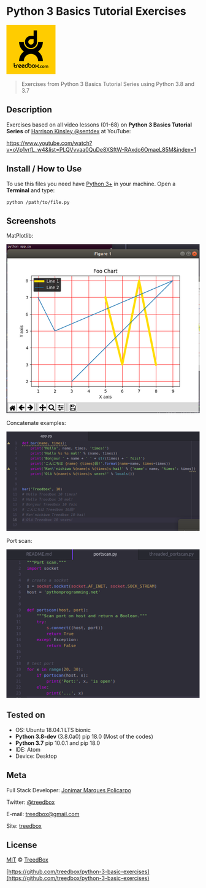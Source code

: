 # Python 3 Basics Tutorial Exercises
![Icon](assets/screenshot.png)
> Exercises from Python 3 Basics Tutorial Series using Python 3.8 and 3.7

## Description
Exercises based on all video lessons (01-68) on **Python 3 Basics Tutorial Series** of [Harrison Kinsley @sentdex](https://twitter.com/sentdex) at YouTube:

https://www.youtube.com/watch?v=oVp1vrfL_w4&list=PLQVvvaa0QuDe8XSftW-RAxdo6OmaeL85M&index=1

## Install / How to Use
To use this files you need have [Python 3+](https://www.python.org/downloads/) in your machine. Open a **Terminal** and type:
```
python /path/to/file.py
```
## Screenshots
MatPlotlib:

![matplotlib](assets/matplotlib.png)

Concatenate examples:

![concatenate](assets/concatenate.png)

Port scan:

![portscan](assets/portscan.png)


## Tested on
* OS: Ubuntu 18.04.1 LTS bionic
* **Python 3.8-dev** (3.8.0a0) pip 18.0 (Most of the codes)
* **Python 3.7** pip 10.0.1 and pip 18.0
* IDE: Atom
* Device: Desktop

## Meta
Full Stack Developer: [Jonimar Marques Policarpo](http://linkedin.com/treedbox 'LinkEdin')

Twitter: [@treedbox](http://twitter.com/treedbox)

E-mail: [treedbox@gmail.com](mailto:treedbox@gmail.com)

Site: [treedbox](http://treedbox.com)

## License
[MIT](LICENSE.md) © [TreedBox](https://github.com/treedbox)

[https://github.com/treedbox/python-3-basic-exercises](https://github.com/treedbox/python-3-basic-exercises)
